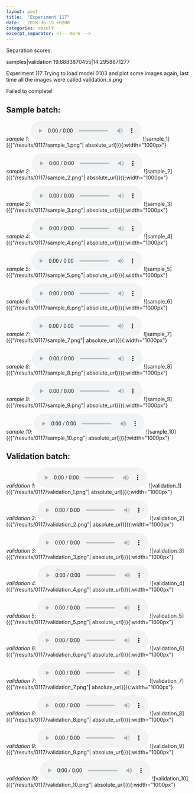 ```yaml
---
layout: post
title:  "Experiment 117"
date:   2018-06-15 +0200
categories: result
excerpt_separator: <!-- more -->
---
```

Separation scores:

samples|validation
19.6883870455|14.2958871277<!-- more -->

Experiment 117
Trying to load model 0103 and plot some images again, last time all the images were called validation_x.png

Failed to complete!

## **Sample batch**:
_sample 1_:
<audio src="/ResultsOverview/results/0117/sample_1.wav" controls preload></audio>
![sample_1]({{"/results/0117/sample_1.png"| absolute_url}}){:width="1000px"}

_sample 2_:
<audio src="/ResultsOverview/results/0117/sample_2.wav" controls preload></audio>
![sample_2]({{"/results/0117/sample_2.png"| absolute_url}}){:width="1000px"}

_sample 3_:
<audio src="/ResultsOverview/results/0117/sample_3.wav" controls preload></audio>
![sample_3]({{"/results/0117/sample_3.png"| absolute_url}}){:width="1000px"}

_sample 4_:
<audio src="/ResultsOverview/results/0117/sample_4.wav" controls preload></audio>
![sample_4]({{"/results/0117/sample_4.png"| absolute_url}}){:width="1000px"}

_sample 5_:
<audio src="/ResultsOverview/results/0117/sample_5.wav" controls preload></audio>
![sample_5]({{"/results/0117/sample_5.png"| absolute_url}}){:width="1000px"}

_sample 6_:
<audio src="/ResultsOverview/results/0117/sample_6.wav" controls preload></audio>
![sample_6]({{"/results/0117/sample_6.png"| absolute_url}}){:width="1000px"}

_sample 7_:
<audio src="/ResultsOverview/results/0117/sample_7.wav" controls preload></audio>
![sample_7]({{"/results/0117/sample_7.png"| absolute_url}}){:width="1000px"}

_sample 8_:
<audio src="/ResultsOverview/results/0117/sample_8.wav" controls preload></audio>
![sample_8]({{"/results/0117/sample_8.png"| absolute_url}}){:width="1000px"}

_sample 9_:
<audio src="/ResultsOverview/results/0117/sample_9.wav" controls preload></audio>
![sample_9]({{"/results/0117/sample_9.png"| absolute_url}}){:width="1000px"}

_sample 10_:
<audio src="/ResultsOverview/results/0117/sample_10.wav" controls preload></audio>
![sample_10]({{"/results/0117/sample_10.png"| absolute_url}}){:width="1000px"}

## **Validation batch**:
_validation 1_:
<audio src="/ResultsOverview/results/0117/validation_1.wav" controls preload></audio>
![validation_1]({{"/results/0117/validation_1.png"| absolute_url}}){:width="1000px"}

_validation 2_:
<audio src="/ResultsOverview/results/0117/validation_2.wav" controls preload></audio>
![validation_2]({{"/results/0117/validation_2.png"| absolute_url}}){:width="1000px"}

_validation 3_:
<audio src="/ResultsOverview/results/0117/validation_3.wav" controls preload></audio>
![validation_3]({{"/results/0117/validation_3.png"| absolute_url}}){:width="1000px"}

_validation 4_:
<audio src="/ResultsOverview/results/0117/validation_4.wav" controls preload></audio>
![validation_4]({{"/results/0117/validation_4.png"| absolute_url}}){:width="1000px"}

_validation 5_:
<audio src="/ResultsOverview/results/0117/validation_5.wav" controls preload></audio>
![validation_5]({{"/results/0117/validation_5.png"| absolute_url}}){:width="1000px"}

_validation 6_:
<audio src="/ResultsOverview/results/0117/validation_6.wav" controls preload></audio>
![validation_6]({{"/results/0117/validation_6.png"| absolute_url}}){:width="1000px"}

_validation 7_:
<audio src="/ResultsOverview/results/0117/validation_7.wav" controls preload></audio>
![validation_7]({{"/results/0117/validation_7.png"| absolute_url}}){:width="1000px"}

_validation 8_:
<audio src="/ResultsOverview/results/0117/validation_8.wav" controls preload></audio>
![validation_8]({{"/results/0117/validation_8.png"| absolute_url}}){:width="1000px"}

_validation 9_:
<audio src="/ResultsOverview/results/0117/validation_9.wav" controls preload></audio>
![validation_9]({{"/results/0117/validation_9.png"| absolute_url}}){:width="1000px"}

_validation 10_:
<audio src="/ResultsOverview/results/0117/validation_10.wav" controls preload></audio>
![validation_10]({{"/results/0117/validation_10.png"| absolute_url}}){:width="1000px"}
